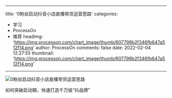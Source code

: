 
---
title: '0粉丝启动抖音小店直播带货运营思路'
categories: 
 - 学习
 - ProcessOn
 - 推荐
headimg: 'https://img.processon.com/chart_image/thumb/607798b2f346fb647a512f14.png'
author: ProcessOn
comments: false
date: 2022-02-04 12:27:55
thumbnail: 'https://img.processon.com/chart_image/thumb/607798b2f346fb647a512f14.png'
---

<div>   
<img class="thumb" alt="0粉丝启动抖音小店直播带货运营思路" src="https://img.processon.com/chart_image/thumb/607798b2f346fb647a512f14.png" referrerpolicy="no-referrer">
<p>如何突破启动期，快速打造千万级“抖品牌”</p>  
</div>
            